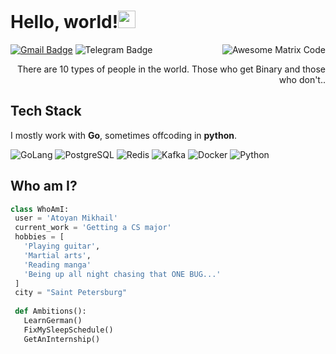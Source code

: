 <h1>Hello, world!<img src="https://media.giphy.com/media/hvRJCLFzcasrR4ia7z/giphy.gif" width="28px" height="28px"></h1> 

<img src = 'https://github.com/MarikIshtar007/MarikIshtar007/blob/master/images/matrix.gif' alt = 'Awesome Matrix Code' align='right'/>

[![Gmail Badge](https://img.shields.io/badge/-mikhail.atoyan@gmail.com-c14438?style=flat-square&logo=Gmail&logoColor=white&link=mailto:mikhail.atoyan@gmail.com)](mailto:mikhail.atoyan@gmail.com) ![Telegram Badge](https://img.shields.io/badge/-AtoyanMikhail-blue?style=flat-square&logo=Telegram&logoColor=white&link=https://t.me/AtoyanMikhail)

<div style="text-align: right">There are 10 types of people in the world. Those who get Binary and those who don't.. </div>

## Tech Stack

I mostly work with **Go**, sometimes offcoding in **python**.

![GoLang](https://img.shields.io/badge/-Golang-00ADD8?logo=go&logoColor=white)
![PostgreSQL](https://img.shields.io/badge/PostgreSQL-316192?logo=postgresql&logoColor=white)
![Redis](https://img.shields.io/badge/redis-%23DD0031.svg?logo=redis&logoColor=white)
![Kafka](https://img.shields.io/badge/-Kafka-231F20?logo=apache-kafka&logoColor=white)
![Docker](https://img.shields.io/badge/-Docker-2496ED?logo=docker&logoColor=white)
![Python](https://img.shields.io/badge/Python-316192?logo=python&logoColor=white)

 ## Who am I?
 ```python
class WhoAmI:
  user = 'Atoyan Mikhail'
  current_work = 'Getting a CS major'
  hobbies = [
    'Playing guitar',
    'Martial arts',
    'Reading manga'
    'Being up all night chasing that ONE BUG...'
  ]
  city = "Saint Petersburg"
  
  def Ambitions():
    LearnGerman()
    FixMySleepSchedule()
    GetAnInternship()

 ```
 
 
 
